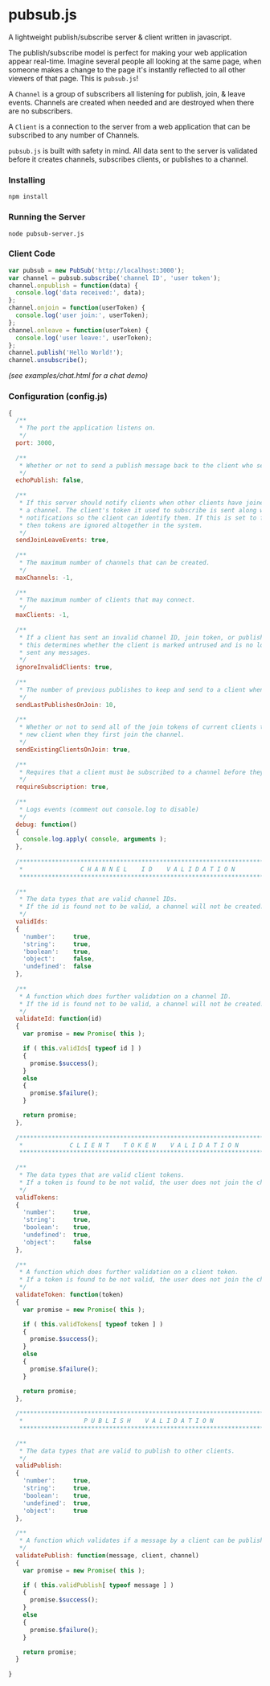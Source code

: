 # pubsub.js
A lightweight publish/subscribe server &amp; client written in javascript.

The publish/subscribe model is perfect for making your web application appear real-time. Imagine several people all looking at the same page, when someone makes a change to the page it's instantly reflected to all other viewers of that page. This is `pubsub.js`!  

A `Channel` is a group of subscribers all listening for publish, join, & leave events. Channels are created when needed and are destroyed when there are no subscribers.  
  
A `Client` is a connection to the server from a web application that can be subscribed to any number of Channels.  
  
`pubsub.js` is built with safety in mind. All data sent to the server is validated before it creates channels, subscribes clients, or publishes to a channel.  

### Installing

```
npm install
```

### Running the Server

```
node pubsub-server.js
```

### Client Code

```js
var pubsub = new PubSub('http://localhost:3000');
var channel = pubsub.subscribe('channel ID', 'user token');
channel.onpublish = function(data) {
  console.log('data received:', data);
};
channel.onjoin = function(userToken) {
  console.log('user join:', userToken);
};
channel.onleave = function(userToken) {
  console.log('user leave:', userToken);
};
channel.publish('Hello World!');
channel.unsubscribe();
```

*(see examples/chat.html for a chat demo)*

### Configuration (config.js)

```js
{
  /**
   * The port the application listens on.
   */
  port: 3000,
  
  /**
   * Whether or not to send a publish message back to the client who sent it.
   */
  echoPublish: false,
  
  /**
   * If this server should notify clients when other clients have joined or left
   * a channel. The client's token it used to subscribe is sent along with these
   * notifications so the client can identify them. If this is set to false
   * then tokens are ignored altogether in the system.
   */
  sendJoinLeaveEvents: true,
  
  /**
   * The maximum number of channels that can be created.
   */
  maxChannels: -1,
  
  /**
   * The maximum number of clients that may connect.
   */
  maxClients: -1,
  
  /**
   * If a client has sent an invalid channel ID, join token, or publish data
   * this determines whether the client is marked untrused and is no longer
   * sent any messages.
   */
  ignoreInvalidClients: true,
  
  /**
   * The number of previous publishes to keep and send to a client when they join.
   */
  sendLastPublishesOnJoin: 10,
  
  /**
   * Whether or not to send all of the join tokens of current clients to the 
   * new client when they first join the channel.
   */
  sendExistingClientsOnJoin: true,
  
  /**
   * Requires that a client must be subscribed to a channel before they can publish in it.
   */
  requireSubscription: true,
  
  /**
   * Logs events (comment out console.log to disable)
   */
  debug: function()
  {
    console.log.apply( console, arguments );
  },
  
  /****************************************************************************
   *                C H A N N E L    I D    V A L I D A T I O N
   ****************************************************************************/
  
  /**
   * The data types that are valid channel IDs.
   * If the id is found not to be valid, a channel will not be created.
   */
  validIds: 
  {
    'number':     true,
    'string':     true,
    'boolean':    true,
    'object':     false,
    'undefined':  false
  },
  
  /**
   * A function which does further validation on a channel ID.
   * If the id is found not to be valid, a channel will not be created.
   */
  validateId: function(id)
  {
    var promise = new Promise( this );

    if ( this.validIds[ typeof id ] )
    {
      promise.$success(); 
    }
    else
    {
      promise.$failure();
    }

    return promise;
  },
  
  /****************************************************************************
   *             C L I E N T    T O K E N    V A L I D A T I O N
   ****************************************************************************/
  
  /**
   * The data types that are valid client tokens.
   * If a token is found to be not valid, the user does not join the channel.
   */
  validTokens:
  {
    'number':     true,
    'string':     true,
    'boolean':    true,
    'undefined':  true,
    'object':     false
  },
  
  /**
   * A function which does further validation on a client token.
   * If a token is found to be not valid, the user does not join the channel.  
   */
  validateToken: function(token)
  {
    var promise = new Promise( this );

    if ( this.validTokens[ typeof token ] )
    {
      promise.$success(); 
    }
    else
    {
      promise.$failure();
    }

    return promise;
  },
  
  /****************************************************************************
   *                 P U B L I S H    V A L I D A T I O N
   ****************************************************************************/
  
  /**
   * The data types that are valid to publish to other clients.
   */
  validPublish:
  {
    'number':     true,
    'string':     true,
    'boolean':    true,
    'undefined':  true,
    'object':     true
  },
  
  /**
   * A function which validates if a message by a client can be published on a channel.
   */
  validatePublish: function(message, client, channel)
  {
    var promise = new Promise( this );

    if ( this.validPublish[ typeof message ] )
    {
      promise.$success(); 
    }
    else
    {
      promise.$failure();
    }

    return promise;
  }
  
}
```
